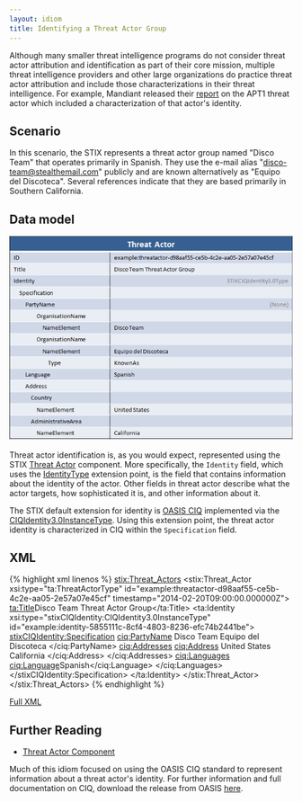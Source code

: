 ```yaml
---
layout: idiom
title: Identifying a Threat Actor Group
---
```


Although many smaller threat intelligence programs do not consider threat actor attribution and identification as part of their core mission, multiple threat intelligence providers and other large organizations do practice threat actor attribution and include those characterizations in their threat intelligence. For example, Mandiant released their [report](http://intelreport.mandiant.com/) on the APT1 threat actor which included a characterization of that actor's identity.

## Scenario

In this scenario, the STIX represents a threat actor group named "Disco Team" that operates primarily in Spanish. They use the e-mail alias "disco-team@stealthemail.com" publicly and are known alternatively as "Equipo del Discoteca". Several references indicate that they are based primarily in Southern California.

## Data model

<img src="diagram.png" alt="Threat Actor Group Identification" />

Threat actor identification is, as you would expect, represented using the STIX [Threat Actor](/documentation/ta/ThreatActorType) component. More specifically, the `Identity` field, which uses the [IdentityType](/documentation/stixCommon/IdentityType) extension point, is the field that contains information about the identity of the actor. Other fields in threat actor describe what the actor targets, how sophisticated it is, and other information about it.

The STIX default extension for identity is [OASIS CIQ](https://www.oasis-open.org/committees/tc_home.php?wg_abbrev=ciq) implemented via the [CIQIdentity3.0InstanceType](/documentation/stix-ciqidentity/CIQIdentity3.0InstanceType). Using this extension point, the threat actor identity is characterized in CIQ within the `Specification` field.

## XML

{% highlight xml linenos %}
<stix:Threat_Actors>
    <stix:Threat_Actor xsi:type="ta:ThreatActorType" id="example:threatactor-d98aaf55-ce5b-4c2e-aa05-2e57a07e45cf" timestamp="2014-02-20T09:00:00.000000Z">
        <ta:Title>Disco Team Threat Actor Group</ta:Title>
        <ta:Identity xsi:type="stixCIQIdentity:CIQIdentity3.0InstanceType" id="example:identity-5855111c-8cf4-4803-8236-efc74b2441be">
            <stixCIQIdentity:Specification>
                <ciq:PartyName>
                    <OrganisationName xmlns="urn:oasis:names:tc:ciq:xnl:3">
                        <NameElement>Disco Team</NameElement>
                    </OrganisationName>
                    <OrganisationName xmlns="urn:oasis:names:tc:ciq:xnl:3">
                        <NameElement >Equipo del Discoteca</NameElement>
                    </OrganisationName>
                </ciq:PartyName>
                <ciq:Addresses>
                    <ciq:Address>
                        <Country xmlns="urn:oasis:names:tc:ciq:xal:3">
                            <NameElement>United States</NameElement>
                        </Country>
                        <AdministrativeArea xmlns="urn:oasis:names:tc:ciq:xal:3">
                            <NameElement>California</NameElement>
                        </AdministrativeArea>
                    </ciq:Address>
                </ciq:Addresses>
                <ciq:Languages>
                    <ciq:Language>Spanish</ciq:Language>
                </ciq:Languages>
            </stixCIQIdentity:Specification>
        </ta:Identity>
    </stix:Threat_Actor>
</stix:Threat_Actors>
{% endhighlight %}

[Full XML](threat-actor-with-identity.xml)

## Further Reading

* [Threat Actor Component](/documentation/ta/ThreatActorType)

Much of this idiom focused on using the OASIS CIQ standard to represent information about a threat actor's identity. For further information and full documentation on CIQ, download the release from OASIS [here](https://www.oasis-open.org/committees/tc_home.php?wg_abbrev=ciq#download).